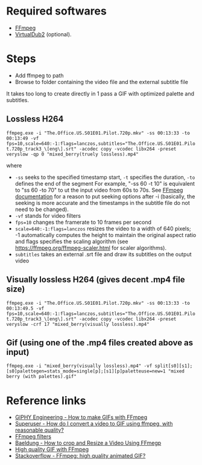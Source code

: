 # Required softwares

* [FFmpeg](https://ffmpeg.org/download.html#build-windows)
* [VirtualDub2](https://sourceforge.net/projects/vdfiltermod/) (optional).

# Steps

* Add ffmpeg to path
* Browse to folder containing the video file and the external subtitle file

It takes too long to create directly in 1 pass a GIF with optimized palette and subtitles.

## Lossless H264

`ffmpeg.exe -i "The.Office.US.S01E01.Pilot.720p.mkv" -ss 00:13:33 -to 00:13:49 -vf fps=10,scale=640:-1:flags=lanczos,subtitles="The.Office.US.S01E01.Pilot.720p_track3_\[eng\].srt" -acodec copy -vcodec libx264 -preset veryslow -qp 0 "mixed_berry(truely lossless).mp4"`

where
- `-ss` seeks to the specified timestamp start, `-t` specifies the duration, `-to` defines the end of the segment
For example, "-ss 60 -t 10" is equivalent to "ss 60 -to 70" to ut the input video from 60s to 70s.
See [FFmpeg documentation](https://trac.ffmpeg.org/wiki/Seeking) for a reason to put seeking options after -i (basically, the seeking is more accurate and the timestamps in the subtitle file do not need to be changed).
- `-vf` stands for video filters
- `fps=10` changes the framerate to 10 frames per second
- `scale=640:-1:flags=lanczos` resizes the video to a width of 640 pixels; -1 automatically computes the height to maintain the original aspect ratio and flags specifies the scaling algorithm (see https://ffmpeg.org/ffmpeg-scaler.html for scaler algorithms).
- `subtitles` takes an external .srt file and draw its subtitles on the output video

## Visually lossless H264 (gives decent .mp4 file size)

`ffmpeg.exe -i "The.Office.US.S01E01.Pilot.720p.mkv" -ss 00:13:33 -to 00:13:49.5 -vf fps=10,scale=640:-1:flags=lanczos,subtitles="The.Office.US.S01E01.Pilot.720p_track3_\[eng\].srt" -acodec copy -vcodec libx264 -preset veryslow -crf 17 "mixed_berry(visually lossless).mp4"`

## Gif (using one of the .mp4 files created above as input)

`ffmpeg.exe -i "mixed_berry(visually lossless).mp4" -vf split[s0][s1];[s0]palettegen=stats_mode=single[p];[s1][p]paletteuse=new=1 "mixed berry (with palettes).gif"`

# Reference links

* [GIPHY Engineering - How to make GIFs with FFmpeg](https://engineering.giphy.com/how-to-make-gifs-with-ffmpeg/)
* [Superuser - How do I convert a video to GIF using ffmpeg, with reasonable quality?](https://superuser.com/questions/556029/how-do-i-convert-a-video-to-gif-using-ffmpeg-with-reasonable-quality)
* [FFmpeg filters](https://ffmpeg.org/ffmpeg-filters.html#crop)
* [Baeldung - How to crop and Resize a Video Using FFmegp](https://www.baeldung.com/linux/ffmpeg-crop-resize-video)
* [High quality GIF with FFmpeg](https://blog.pkh.me/p/21-high-quality-gif-with-ffmpeg.html)
* [Stackoverflow - FFmpeg: high quality animated GIF?](https://stackoverflow.com/questions/42980663/ffmpeg-high-quality-animated-gif)
